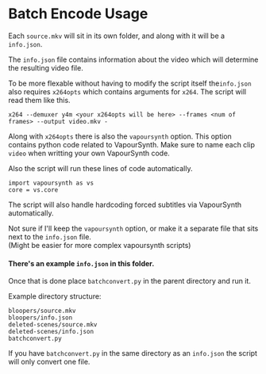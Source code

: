 # Batch Encode Usage

Each `source.mkv` will sit in its own folder, and along
with it will be a `info.json`.

The `info.json` file contains information about the video which
will determine the resulting video file.

To be more flexable without having to modify the script itself
the`info.json` also requires `x264opts` which contains arguments for
`x264`. The script will read them like this.
```
x264 --demuxer y4m <your x264opts will be here> --frames <num of frames> --output video.mkv -
```

Along with `x264opts` there is also the `vapoursynth` option.
This option contains python code related to VapourSynth.
Make sure to name each clip `video` when writting your own VapourSynth code.

Also the script will run these lines of code automatically.
```
import vapoursynth as vs
core = vs.core
```

The script will also handle hardcoding forced subtitles via VapourSynth automatically.

Not sure if I'll keep the `vapoursynth` option, or make it a separate file
that sits next to the `info.json` file.\
(Might be easier for more complex vapoursynth scripts)

#### There's an example `info.json` in this folder.

Once that is done place `batchconvert.py` in the parent directory and run it.

Example directory structure:
```
bloopers/source.mkv
bloopers/info.json
deleted-scenes/source.mkv
deleted-scenes/info.json
batchconvert.py
```

If you have `batchconvert.py` in the same directory as an `info.json` the script
will only convert one file.
